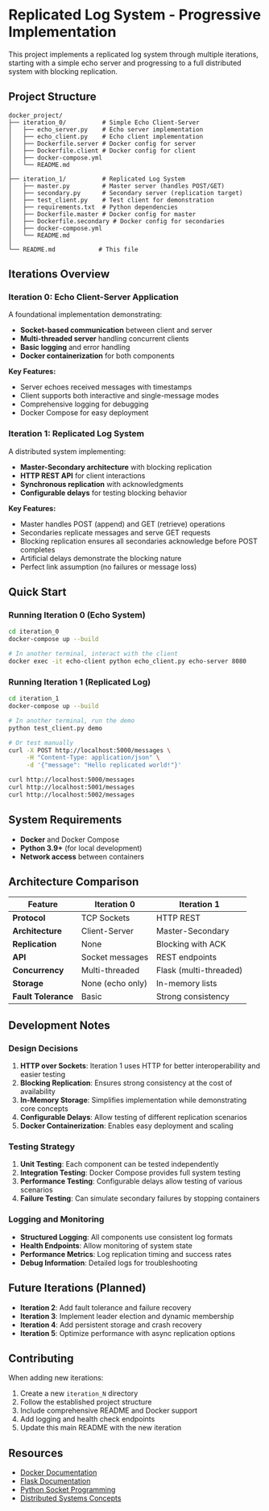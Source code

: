 # Replicated Log System - Progressive Implementation

This project implements a replicated log system through multiple iterations, starting with a simple echo server and progressing to a full distributed system with blocking replication.

## Project Structure

```
docker_project/
├── iteration_0/          # Simple Echo Client-Server
│   ├── echo_server.py    # Echo server implementation
│   ├── echo_client.py    # Echo client implementation
│   ├── Dockerfile.server # Docker config for server
│   ├── Dockerfile.client # Docker config for client
│   ├── docker-compose.yml
│   └── README.md
│
├── iteration_1/          # Replicated Log System
│   ├── master.py         # Master server (handles POST/GET)
│   ├── secondary.py      # Secondary server (replication target)
│   ├── test_client.py    # Test client for demonstration
│   ├── requirements.txt  # Python dependencies
│   ├── Dockerfile.master # Docker config for master
│   ├── Dockerfile.secondary # Docker config for secondaries
│   ├── docker-compose.yml
│   └── README.md
│
└── README.md            # This file
```

## Iterations Overview

### Iteration 0: Echo Client-Server Application

A foundational implementation demonstrating:
- **Socket-based communication** between client and server
- **Multi-threaded server** handling concurrent clients
- **Basic logging** and error handling
- **Docker containerization** for both components

**Key Features:**
- Server echoes received messages with timestamps
- Client supports both interactive and single-message modes
- Comprehensive logging for debugging
- Docker Compose for easy deployment

### Iteration 1: Replicated Log System

A distributed system implementing:
- **Master-Secondary architecture** with blocking replication
- **HTTP REST API** for client interactions
- **Synchronous replication** with acknowledgments
- **Configurable delays** for testing blocking behavior

**Key Features:**
- Master handles POST (append) and GET (retrieve) operations
- Secondaries replicate messages and serve GET requests
- Blocking replication ensures all secondaries acknowledge before POST completes
- Artificial delays demonstrate the blocking nature
- Perfect link assumption (no failures or message loss)

## Quick Start

### Running Iteration 0 (Echo System)

```bash
cd iteration_0
docker-compose up --build

# In another terminal, interact with the client
docker exec -it echo-client python echo_client.py echo-server 8080
```

### Running Iteration 1 (Replicated Log)

```bash
cd iteration_1
docker-compose up --build

# In another terminal, run the demo
python test_client.py demo

# Or test manually
curl -X POST http://localhost:5000/messages \
     -H "Content-Type: application/json" \
     -d '{"message": "Hello replicated world!"}'

curl http://localhost:5000/messages
curl http://localhost:5001/messages
curl http://localhost:5002/messages
```

## System Requirements

- **Docker** and Docker Compose
- **Python 3.9+** (for local development)
- **Network access** between containers

## Architecture Comparison

| Feature | Iteration 0 | Iteration 1 |
|---------|-------------|-------------|
| **Protocol** | TCP Sockets | HTTP REST |
| **Architecture** | Client-Server | Master-Secondary |
| **Replication** | None | Blocking with ACK |
| **API** | Socket messages | REST endpoints |
| **Concurrency** | Multi-threaded | Flask (multi-threaded) |
| **Storage** | None (echo only) | In-memory lists |
| **Fault Tolerance** | Basic | Strong consistency |

## Development Notes

### Design Decisions

1. **HTTP over Sockets**: Iteration 1 uses HTTP for better interoperability and easier testing
2. **Blocking Replication**: Ensures strong consistency at the cost of availability
3. **In-Memory Storage**: Simplifies implementation while demonstrating core concepts
4. **Configurable Delays**: Allow testing of different replication scenarios
5. **Docker Containerization**: Enables easy deployment and scaling

### Testing Strategy

1. **Unit Testing**: Each component can be tested independently
2. **Integration Testing**: Docker Compose provides full system testing
3. **Performance Testing**: Configurable delays allow testing of various scenarios
4. **Failure Testing**: Can simulate secondary failures by stopping containers

### Logging and Monitoring

- **Structured Logging**: All components use consistent log formats
- **Health Endpoints**: Allow monitoring of system state
- **Performance Metrics**: Log replication timing and success rates
- **Debug Information**: Detailed logs for troubleshooting

## Future Iterations (Planned)

- **Iteration 2**: Add fault tolerance and failure recovery
- **Iteration 3**: Implement leader election and dynamic membership
- **Iteration 4**: Add persistent storage and crash recovery
- **Iteration 5**: Optimize performance with async replication options

## Contributing

When adding new iterations:

1. Create a new `iteration_N` directory
2. Follow the established project structure
3. Include comprehensive README and Docker support
4. Add logging and health check endpoints
5. Update this main README with the new iteration

## Resources

- [Docker Documentation](https://docs.docker.com/)
- [Flask Documentation](https://flask.palletsprojects.com/)
- [Python Socket Programming](https://docs.python.org/3/library/socket.html)
- [Distributed Systems Concepts](https://en.wikipedia.org/wiki/Distributed_computing)